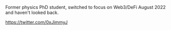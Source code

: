 Former physics PhD student, switched to focus on Web3/DeFi August 2022 and haven't looked back.

https://twitter.com/0xJimmyJ

<!---
theJimmyJ/theJimmyJ is a ✨ special ✨ repository because its `README.md` (this file) appears on your GitHub profile.
You can click the Preview link to take a look at your changes.
--->
